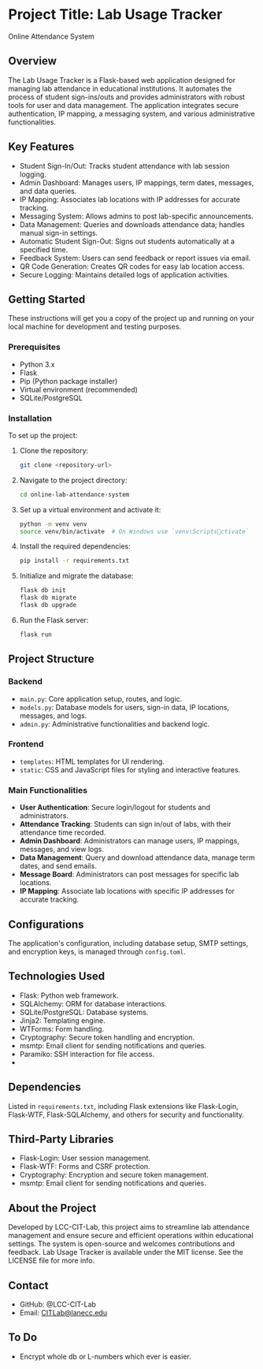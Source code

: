 # Project Title: Lab Usage Tracker 
  Online Attendance System

## Overview

The Lab Usage Tracker is a Flask-based web application designed for managing lab attendance in educational institutions. It automates the process of student sign-ins/outs and provides administrators with robust tools for user and data management. The application integrates secure authentication, IP mapping, a messaging system, and various administrative functionalities.

## Key Features

- Student Sign-In/Out: Tracks student attendance with lab session logging.
- Admin Dashboard: Manages users, IP mappings, term dates, messages, and data queries.
- IP Mapping: Associates lab locations with IP addresses for accurate tracking.
- Messaging System: Allows admins to post lab-specific announcements.
- Data Management: Queries and downloads attendance data; handles manual sign-in settings.
- Automatic Student Sign-Out: Signs out students automatically at a specified time.
- Feedback System: Users can send feedback or report issues via email.
- QR Code Generation: Creates QR codes for easy lab location access.
- Secure Logging: Maintains detailed logs of application activities.

## Getting Started

These instructions will get you a copy of the project up and running on your local machine for development and testing purposes.

### Prerequisites

- Python 3.x
- Flask
- Pip (Python package installer)
- Virtual environment (recommended)
- SQLite/PostgreSQL

### Installation

To set up the project:

1. Clone the repository:
   ```sh
   git clone <repository-url>
   ```

2. Navigate to the project directory:
   ```sh
   cd online-lab-attendance-system
   ```

3. Set up a virtual environment and activate it:
   ```sh
   python -m venv venv
   source venv/bin/activate  # On Windows use `venv\Scriptsctivate`
   ```

4. Install the required dependencies:
   ```sh
   pip install -r requirements.txt
   ```

5. Initialize and migrate the database:
   ```sh
   flask db init
   flask db migrate
   flask db upgrade
   ```

6. Run the Flask server:
   ```sh
   flask run
   ```

## Project Structure

### Backend

- `main.py`: Core application setup, routes, and logic.
- `models.py`: Database models for users, sign-in data, IP locations, messages, and logs.
- `admin.py`: Administrative functionalities and backend logic.

### Frontend

- `templates`: HTML templates for UI rendering.
- `static`: CSS and JavaScript files for styling and interactive features.

### Main Functionalities

- **User Authentication**: Secure login/logout for students and administrators.
- **Attendance Tracking**: Students can sign in/out of labs, with their attendance time recorded.
- **Admin Dashboard**: Administrators can manage users, IP mappings, messages, and view logs.
- **Data Management**: Query and download attendance data, manage term dates, and send emails.
- **Message Board**: Administrators can post messages for specific lab locations.
- **IP Mapping**: Associate lab locations with specific IP addresses for accurate tracking.

## Configurations

The application's configuration, including database setup, SMTP settings, and encryption keys, is managed through `config.toml`.

## Technologies Used

- Flask: Python web framework.
- SQLAlchemy: ORM for database interactions.
- SQLite/PostgreSQL: Database systems.
- Jinja2: Templating engine.
- WTForms: Form handling.
- Cryptography: Secure token handling and encryption.
- msmtp: Email client for sending notifications and queries.
- Paramiko: SSH interaction for file access.
- 

## Dependencies

Listed in `requirements.txt`, including Flask extensions like Flask-Login, Flask-WTF, Flask-SQLAlchemy, and others for security and functionality.

## Third-Party Libraries

- Flask-Login: User session management.
- Flask-WTF: Forms and CSRF protection.
- Cryptography: Encryption and secure token management.
- msmtp: Email client for sending notifications and queries.

## About the Project

Developed by LCC-CIT-Lab, this project aims to streamline lab attendance management and ensure secure and efficient operations within educational settings. The system is open-source and welcomes contributions and feedback. Lab Usage Tracker is available under the MIT license. See the LICENSE file for more info. 

## Contact

- GitHub: @LCC-CIT-Lab
- Email: CITLab@lanecc.edu

## To Do

- Encrypt whole db or L-numbers which ever is easier. 
